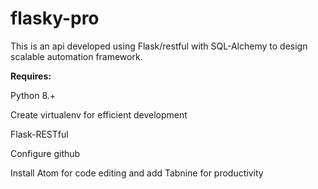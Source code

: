 # flasky-pro

This is an api developed using Flask/restful with SQL-Alchemy to design scalable automation framework.




**Requires:**

Python 8.+

Create virtualenv for efficient development

Flask-RESTful

Configure github

Install Atom for code editing and add Tabnine for productivity
